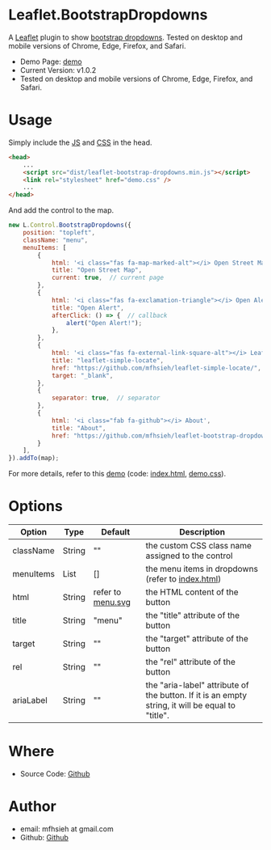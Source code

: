 Leaflet.BootstrapDropdowns
=

A [Leaflet](https://leafletjs.com/) plugin to show [bootstrap dropdowns](https://getbootstrap.com/docs/5.3/components/dropdowns/). Tested on desktop and mobile versions of Chrome, Edge, Firefox, and Safari.

* Demo Page: [demo](https://mfhsieh.github.io/leaflet-bootstrap-dropdowns/) 
* Current Version: v1.0.2
* Tested on desktop and mobile versions of Chrome, Edge, Firefox, and Safari.

# Usage

Simply include the [JS](dist/leaflet-bootstrap-dropdowns.min.js) and [CSS](examples/demo.css) in the head.

```html
<head>
    ...
    <script src="dist/leaflet-bootstrap-dropdowns.min.js"></script>
    <link rel="stylesheet" href="demo.css" />
    ...
</head>
```

And add the control to the map.

```js
new L.Control.BootstrapDropdowns({
    position: "topleft",
    className: "menu",
    menuItems: [
        {
            html: '<i class="fas fa-map-marked-alt"></i> Open Street Map',
            title: "Open Street Map",
            current: true,  // current page
        },
        {
            html: '<i class="fas fa-exclamation-triangle"></i> Open Alert',
            title: "Open Alert",
            afterClick: () => {  // callback
                alert("Open Alert!");
            },
        },
        {
            html: '<i class="fas fa-external-link-square-alt"></i> Leaflet.SimpleLocate',
            title: "leaflet-simple-locate",
            href: "https://github.com/mfhsieh/leaflet-simple-locate/",  // href with target
            target: "_blank",
        },
        {
            separator: true,  // separator
        },
        {
            html: '<i class="fab fa-github"></i> About',
            title: "About",
            href: "https://github.com/mfhsieh/leaflet-bootstrap-dropdowns",  // href without target
        }
    ],
}).addTo(map);
```

For more details, refer to this [demo](https://mfhsieh.github.io/leaflet-bootstrap-dropdowns/) (code: [index.html](index.html), [demo.css](examples/demo.css)).


# Options

| Option    | Type   | Default                              | Description                                                                                      |
| --------- | ------ | ------------------------------------ | ------------------------------------------------------------------------------------------------ |
| className | String | ""                                   | the custom CSS class name assigned to the control                                                |
| menuItems | List   | []                                   | the menu items in dropdowns (refer to [index.html](index.html))                                  |
| html      | String | refer to [menu.svg](images/menu.svg) | the HTML content of the button                                                                   |
| title     | String | "menu"                               | the "title" attribute of the button                                                              |
| target    | String | ""                                   | the "target" attribute of the button                                                             |
| rel       | String | ""                                   | the "rel" attribute of the button                                                                |
| ariaLabel | String | ""                                   | the "aria-label" attribute of the button. If it is an empty string, it will be equal to "title". |

# Where

* Source Code: [Github](https://github.com/mfhsieh/leaflet-bootstrap-dropdowns)

# Author

* email: mfhsieh at gmail.com
* Github: [Github](https://github.com/mfhsieh/)
